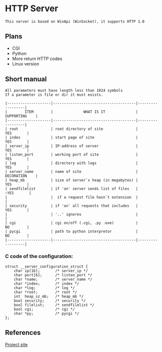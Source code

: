 HTTP Server
===========
    This server is based on WinApi (WinSocket), it supports HTTP 1.0
## Plans
   * CGI
   * Python
   * More return HTTP codes
   * Linux version
## Short manual
    All parameters must have length less than 1024 symbols
    If a parameter is file or dir it must exists.

    |--------------------|--------------------------------------|------------------|    
    |        ITEM        |              WHAT IS IT              |    SUPPORTING    |
    |--------------------|--------------------------------------|------------------|
    | root               | root directory of site               |        YES       |
    | index              | start page of site                   |        YES       |
    | server_ip          | IP-address of server                 |        YES       |
    | listen_port        | working port of site                 |        YES       |
    | log                | directory with logs                  |        YES       |
    | server_name        | name of site                         |    DECORATION    |
    | heap_mb            | size of server`s heap (in megabytes) |        YES       |
    | sendfilelist       | if 'on' server sends list of files   |       ~YES       |
    |                    |  if a request file hasn`t extension  |                  |
    | security           | if 'on' all requests that includes   |        YES       |
    |                    | '..' ignores                         |                  |
    | cgi                | cgi on/off (.cgi, .py .exe)          |        NO        |
    | pycgi              | path to python interpretor           |        NO        |
    |--------------------|--------------------------------------|------------------|

### C code of the configuration:
    struct __server_configuration_struct {
        char ip[16];       /* server_ip */
        char port[6];      /* listen_port */
        char *name;        /* server_name */
        char *index;       /* index */
        char *log;         /* log */
        char *root;        /* root */
        int  heap_sz_mb;   /* heap_mb */
        bool security;     /* security */
        bool filelist;     /* sendfilelist */
        bool cgi;          /* cgi */
        char *py;          /* pycgi */
    };
    
## References
 [Project site](http://)

